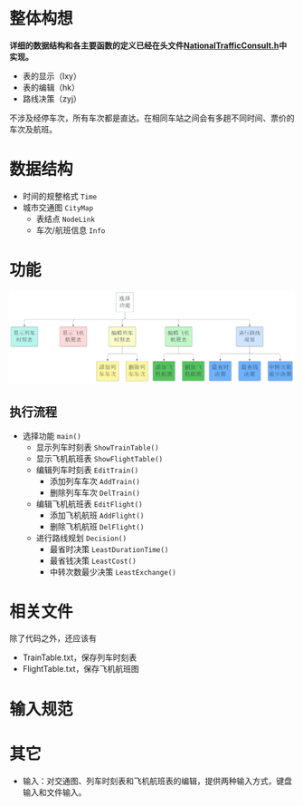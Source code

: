 # 整体构想

**详细的数据结构和各主要函数的定义已经在头文件[NationalTrafficConsult.h](NationalTrafficConsult.h)中实现。**

- 表的显示（lxy）
- 表的编辑（hk）
- 路线决策（zyj）

不涉及经停车次，所有车次都是直达。在相同车站之间会有多趟不同时间、票价的车次及航班。

# 数据结构

- 时间的规整格式 `Time`
- 城市交通图 `CityMap`
  - 表结点 `NodeLink`
  - 车次/航班信息 `Info`

# 功能

![Flowchart](Flowchart.png)

## 执行流程

- 选择功能 `main()`
  - 显示列车时刻表 `ShowTrainTable()`
  - 显示飞机航班表 `ShowFlightTable()`
  - 编辑列车时刻表 `EditTrain()`
    - 添加列车车次 `AddTrain()`
    - 删除列车车次 `DelTrain()`
  - 编辑飞机航班表 `EditFlight()`
    - 添加飞机航班 `AddFlight()`
    - 删除飞机航班 `DelFlight()`
  - 进行路线规划   `Decision()`
    - 最省时决策      `LeastDurationTime()`
    - 最省钱决策      `LeastCost()`
    - 中转次数最少决策 `LeastExchange()`

# 相关文件

除了代码之外，还应该有

- TrainTable.txt，保存列车时刻表
- FlightTable.txt，保存飞机航班图

# 输入规范

# 其它

- 输入：对交通图、列车时刻表和飞机航班表的编辑，提供两种输入方式，键盘输入和文件输入。